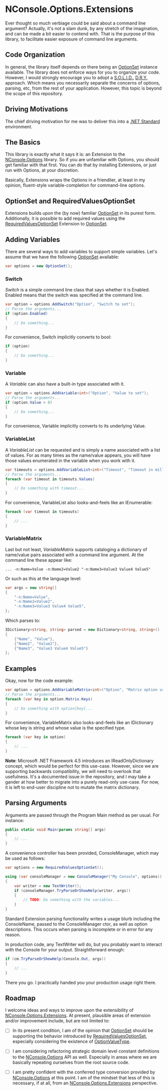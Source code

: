 # NConsole.Options.Extensions

Ever thought so much verbiage could be said about a command line argument? Actually,
it's not a slam dunk, by any stretch of the imagination, and can be made a bit easier
to contend with. That is the purpose of this library, to facilitate easier exposure of
command line arguments.

## Code Organization

In general, the library itself depends on there being an [OptionSet](https://github.com/mwpowellhtx/NConsole.Options/blob/master/src/NConsole.Options/OptionSet.cs)
instance available. The library does not enforce ways for you to organize your code.
However, I would strongly encourage you to adopt a [S.O.L.I.D.](http://en.wikipedia.org/wiki/SOLID_%28object-oriented_design%29),
[D.R.Y.](http://en.wikipedia.org/wiki/Don%27t_repeat_yourself) approach. Which means
you necessarily separate the concerns of options, parsing, etc, from the rest of your
application. However, this topic is beyond the scope of this repository.

## Driving Motivations

The chief driving motivation for me was to deliver this into a [.NET Standard](https://docs.microsoft.com/en-us/dotnet/standard/net-standard)
environment.

## The Basics

This library is exactly what it says it is: an Extension to the [NConsole.Options](https://github.com/mwpowellhtx/NConsole.Options)
library. So if you are unfamiliar
with Options, you should get familiar with that first. You can do that by installing
Extensions, or just run with Options, at your discretion.

Basically, Extensions wraps the Options in a friendlier, at least in my opinion,
fluent-style variable-completion for command-line options.

## OptionSet and RequiredValuesOptionSet

Extensions builds upon the (by now) familiar [OptionSet](https://github.com/mwpowellhtx/NConsole.Options/blob/master/src/NConsole.Options/OptionSet.cs)
in its purest form. Additionally, it is possible to add required values using the
[RequiredValuesOptionSet](https://github.com/mwpowellhtx/NConsole.Options.Extensions/blob/master/src/NConsole.Options.Extensions/RequiredValuesOptionSet.cs)
Extension to [OptionSet](https://github.com/mwpowellhtx/NConsole.Options/blob/master/src/NConsole.Options/OptionSet.cs).

## Adding Variables

There are several ways to add variables to support simple variables. Let's assume that
we have the following [OptionSet](https://github.com/mwpowellhtx/NConsole.Options/blob/master/src/NConsole.Options/OptionSet.cs)
available:

```C#
var options = new OptionSet();
```

### Switch

*Switch* is a simple command line class that says whether it is Enabled. Enabled means
that the switch was specified at the command line.

```C#
var option = options.AddSwitch("Option", "Switch to set");
// Parse the arguments...
if (option.Enabled)
{
    // Do something...
}
```

For convenience, Switch implicitly converts to bool:

```C#
if (option)
{
    // Do something...
}
```

### Variable

A *Variable* can also have a built-in type associated with it.

```C#
var option = options.AddVariable<int>("Option", "Value to set");
// Parse the arguments...
if (option.Value > 0)
{
    // Do something...
}
```

For convenience, Variable implicitly converts to its underlying Value.

### VariableList

A *VariableList* can be requested and is simply a name associated with a list of values.
For as many times as the name/value appears, you will have those values enumerated in
the variable when you work with it.

```C#
var timeouts = options.AddVariableList<int>("Timeout", "Timeout in milliseconds");
// Parse the arguments...
foreach (var timeout in timeouts.Values)
{
    // Do something with timeout...
}
```

For convenience, VariableList also looks-and-feels like an IEnumerable:

```C#
foreach (var timeout in timeouts)
{
    // ...
}
```

### VariableMatrix

Last but not least, *VariableMatrix* supports cataloging a dictionary of name/value
pairs associated with a command line argument. At the command line these appear like:

```
... -n:Name=Value -n:Name2=Value2 "-n:Name3=Value3 Value4 Value5"
```

Or such as this at the language level:

```C#
var args = new string[]
{
    "-n:Name=Value",
    "-n:Name2=Value2",
    "-n:Name3=Value3 Value4 Value5",
};
```

Which parses to:

```C#
IDictionary<string, string> parsed = new Dictionary<string, string>()
{
    {"Name", "Value"},
    {"Name2", "Value2"},
    {"Name3", "Value3 Value4 Value5"}
};
```

## Examples

Okay, now for the code example:

```C#
var option = options.AddVariableMatrix<int>("Option", "Matrix option values");
// Parse the arguments...
foreach (var key in option.Matrix.Keys)
{
    // Do something with option[key]...
}
```

For convenience, VariableMatrix also looks-and-feels like an IDictionary whose key
is string and whose value is the specified type.

```C#
foreach (var key in option)
{
    // ...
}
```

**Note**: Microsoft .NET Framework 4.5 introduces an IReadOnlyDictionary concept,
which would be perfect for this use-case. However, since we are supporting backwards
compatibility, we will need to overlook that usefulness. It's a documented issue in
the repository, and I may take a gander at how better to migrate into a purely
read-only use-case. For now, it is left to end-user discipline not to mutate the
matrix dictionary.

## Parsing Arguments

Arguments are passed through the Program Main method as per usual. For instance:

```C#
public static void Main(params string[] args)
{
    // ...
}
```

A convenience controller has been provided, ConsoleManager, which may be used
as follows:

```C#
var options = new RequiredValuesOptionSet();

using (var consoleManager = new ConsoleManager("My Console", options))
{
    var writer = new TextWriter();
    if (consoleManager.TryParseOrShowHelp(writer, args))
    {
        // TODO: Do something with the variables...
    }
}

```

Standard Extension parsing functionality writes a usage blurb including the ConsoleName,
passed to the ConsoleManager ctor, as well as option descriptions. This occurs when
parsing is incomplete or in error for any reason.

In production code, any TextWriter will do, but you probably want to interact with the
Console for your output. Straightforward enough:

```C#
if (cm.TryParseOrShowHelp(Console.Out, args))
{
    // ...
}
```

There you go. I practically handed you your production usage right there.

## Roadmap

I welcome ideas and ways to improve upon the extensibility of
[NConsole.Options.Extensions](https://github.com/mwpowellhtx/NConsole.Options.Extensions).
At present, plausible areas of extension and/or improvement include, but are not limited to:

- [ ] In its present condition, I am of the opinion that [OptionSet](https://github.com/mwpowellhtx/NConsole.Options/blob/master/src/NConsole.Options/OptionSet.cs)
should be supporting the behavior introduced by [RequiredValuesOptionSet](https://github.com/mwpowellhtx/NConsole.Options.Extensions/blob/master/src/NConsole.Options.Extensions/RequiredValuesOptionSet.cs),
especially considering the existence of [OptionValueType](https://github.com/mwpowellhtx/NConsole.Options/blob/master/src/NConsole.Options/OptionValueType.cs).

- [ ] I am considering refactoring strategic domain level constant definitions to
the [NConsole.Options](https://github.com/mwpowellhtx/NConsole.Options) API as well.
Especially in areas where we are basically repeating ourselves from the root source
code.

- [ ] I am pretty confident with the conferred type conversion provided by
[NConsole.Options](https://github.com/mwpowellhtx/NConsole.Options) at this point.
I am of the mindset that less of this is necessary, if at all, from an
[NConsole.Options.Extensions](https://github.com/mwpowellhtx/NConsole.Options.Extensions) perspective.
